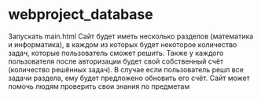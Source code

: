 # webproject_database
Запускать main.html
Сайт будет иметь несколько разделов (математика и информатика), в каждом из которых будет некоторое количество задач, которые пользователь сможет решить.
Также у каждого пользователя после авторизации будет свой собственный счёт (количество решённых задач). В случае если пользователь решл все задачи раздела, ему будет предложено обновить его счёт.
Сайт может помочь людям проверить свои знания по предметам
